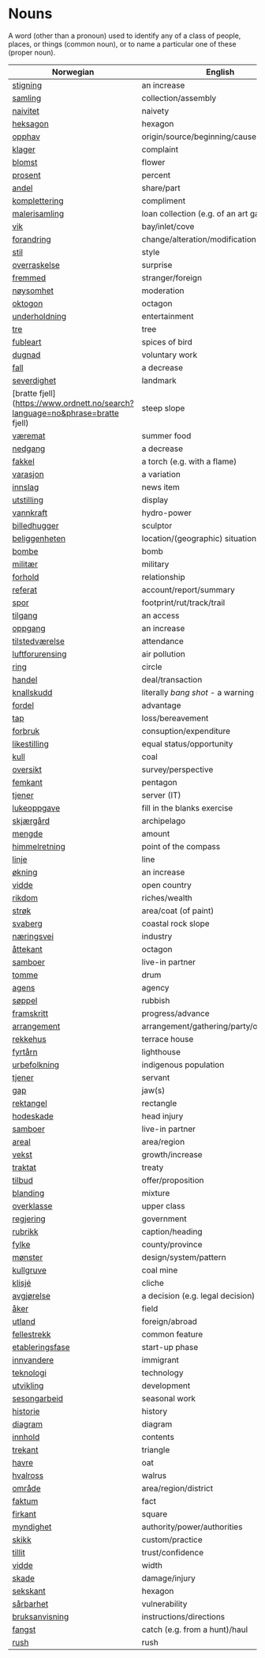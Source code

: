 # Nouns

A word (other than a pronoun) used to identify any of a class of people, places, or things (common noun), or to name a particular one of these (proper noun).

| Norwegian | English | Gender |
| --- | --- | --- |
| [stigning](https://www.ordnett.no/search?language=no&phrase=stigning) | an increase | m |
| [samling](https://www.ordnett.no/search?language=no&phrase=samling) | collection/assembly | m |
| [naivitet](https://www.ordnett.no/search?language=no&phrase=naivitet) | naivety | m |
| [heksagon](https://www.ordnett.no/search?language=no&phrase=heksagon) | hexagon | m |
| [opphav](https://www.ordnett.no/search?language=no&phrase=opphav) | origin/source/beginning/cause | i |
| [klager](https://www.ordnett.no/search?language=no&phrase=klager) | complaint | m |
| [blomst](https://www.ordnett.no/search?language=no&phrase=blomst) | flower | m |
| [prosent](https://www.ordnett.no/search?language=no&phrase=prosent) | percent | m |
| [andel](https://www.ordnett.no/search?language=no&phrase=andel) | share/part | m |
| [komplettering](https://www.ordnett.no/search?language=no&phrase=komplettering) | compliment | m |
| [malerisamling](https://www.ordnett.no/search?language=no&phrase=malerisamling) | loan collection (e.g. of an art gallery) | m |
| [vik](https://www.ordnett.no/search?language=no&phrase=vik) | bay/inlet/cove | m |
| [forandring](https://www.ordnett.no/search?language=no&phrase=forandring) | change/alteration/modification | m |
| [stil](https://www.ordnett.no/search?language=no&phrase=stil) | style | m |
| [overraskelse](https://www.ordnett.no/search?language=no&phrase=overraskelse) | surprise | m |
| [fremmed](https://www.ordnett.no/search?language=no&phrase=fremmed) | stranger/foreign | m |
| [nøysomhet](https://www.ordnett.no/search?language=no&phrase=nøysomhet) | moderation | m |
| [oktogon](https://www.ordnett.no/search?language=no&phrase=oktogon) | octagon | m |
| [underholdning](https://www.ordnett.no/search?language=no&phrase=underholdning) | entertainment | m |
| [tre](https://www.ordnett.no/search?language=no&phrase=tre) | tree | i |
| [fubleart](https://www.ordnett.no/search?language=no&phrase=fubleart) | spices of bird | m/f |
| [dugnad](https://www.ordnett.no/search?language=no&phrase=dugnad) | voluntary work | m |
| [fall](https://www.ordnett.no/search?language=no&phrase=fall) | a decrease | i |
| [severdighet](https://www.ordnett.no/search?language=no&phrase=severdighet) | landmark | m |
| [bratte fjell](https://www.ordnett.no/search?language=no&phrase=bratte fjell) | steep slope | m |
| [væremat](https://www.ordnett.no/search?language=no&phrase=væremat) | summer food | m |
| [nedgang](https://www.ordnett.no/search?language=no&phrase=nedgang) | a decrease | m |
| [fakkel](https://www.ordnett.no/search?language=no&phrase=fakkel) | a torch (e.g. with a flame) | m |
| [varasjon](https://www.ordnett.no/search?language=no&phrase=varasjon) | a variation | m |
| [innslag](https://www.ordnett.no/search?language=no&phrase=innslag) | news item | i |
| [utstilling](https://www.ordnett.no/search?language=no&phrase=utstilling) | display | m |
| [vannkraft](https://www.ordnett.no/search?language=no&phrase=vannkraft) | hydro-power | m |
| [billedhugger](https://www.ordnett.no/search?language=no&phrase=billedhugger) | sculptor | m |
| [beliggenheten](https://www.ordnett.no/search?language=no&phrase=beliggenheten) | location/(geographic) situation | m/f |
| [bombe](https://www.ordnett.no/search?language=no&phrase=bombe) | bomb | m |
| [militær](https://www.ordnett.no/search?language=no&phrase=militær) | military | m |
| [forhold](https://www.ordnett.no/search?language=no&phrase=forhold) | relationship | i |
| [referat](https://www.ordnett.no/search?language=no&phrase=referat) | account/report/summary | i |
| [spor](https://www.ordnett.no/search?language=no&phrase=spor) | footprint/rut/track/trail | i |
| [tilgang](https://www.ordnett.no/search?language=no&phrase=tilgang) | an access | i |
| [oppgang](https://www.ordnett.no/search?language=no&phrase=oppgang) | an increase | m |
| [tilstedværelse](https://www.ordnett.no/search?language=no&phrase=tilstedværelse) | attendance | i |
| [luftforurensing](https://www.ordnett.no/search?language=no&phrase=luftforurensing) | air pollution | m |
| [ring](https://www.ordnett.no/search?language=no&phrase=ring) | circle | m |
| [handel](https://www.ordnett.no/search?language=no&phrase=handel) | deal/transaction | m |
| [knallskudd](https://www.ordnett.no/search?language=no&phrase=knallskudd) | literally _bang shot_ - a warning shot gun | i |
| [fordel](https://www.ordnett.no/search?language=no&phrase=fordel) | advantage | m |
| [tap](https://www.ordnett.no/search?language=no&phrase=tap) | loss/bereavement | i |
| [forbruk](https://www.ordnett.no/search?language=no&phrase=forbruk) | consuption/expenditure | i |
| [likestilling](https://www.ordnett.no/search?language=no&phrase=likestilling) | equal status/opportunity | m |
| [kull](https://www.ordnett.no/search?language=no&phrase=kull) | coal | i |
| [oversikt](https://www.ordnett.no/search?language=no&phrase=oversikt) | survey/perspective | m |
| [femkant](https://www.ordnett.no/search?language=no&phrase=femkant) | pentagon | m |
| [tjener](https://www.ordnett.no/search?language=no&phrase=tjener) | server (IT) | m |
| [lukeoppgave](https://www.ordnett.no/search?language=no&phrase=lukeoppgave) | fill in the blanks exercise | m |
| [skjærgård](https://www.ordnett.no/search?language=no&phrase=skjærgård) | archipelago | m |
| [mengde](https://www.ordnett.no/search?language=no&phrase=mengde) | amount | m |
| [himmelretning](https://www.ordnett.no/search?language=no&phrase=himmelretning) | point of the compass | m |
| [linje](https://www.ordnett.no/search?language=no&phrase=linje) | line | m |
| [økning](https://www.ordnett.no/search?language=no&phrase=økning) | an increase | m |
| [vidde](https://www.ordnett.no/search?language=no&phrase=vidde) | open country | m |
| [rikdom](https://www.ordnett.no/search?language=no&phrase=rikdom) | riches/wealth | m |
| [strøk](https://www.ordnett.no/search?language=no&phrase=strøk) | area/coat (of paint) | i |
| [svaberg](https://www.ordnett.no/search?language=no&phrase=svaberg) | coastal rock slope | i |
| [næringsvei](https://www.ordnett.no/search?language=no&phrase=næringsvei) | industry | m |
| [åttekant](https://www.ordnett.no/search?language=no&phrase=åttekant) | octagon | m |
| [samboer](https://www.ordnett.no/search?language=no&phrase=samboer) | live-in partner | m |
| [tomme](https://www.ordnett.no/search?language=no&phrase=tomme) | drum | m |
| [agens](https://www.ordnett.no/search?language=no&phrase=agens) | agency | m |
| [søppel](https://www.ordnett.no/search?language=no&phrase=søppel) | rubbish | i |
| [framskritt](https://www.ordnett.no/search?language=no&phrase=framskritt) | progress/advance | i |
| [arrangement](https://www.ordnett.no/search?language=no&phrase=arrangement) | arrangement/gathering/party/organisation | i |
| [rekkehus](https://www.ordnett.no/search?language=no&phrase=rekkehus) | terrace house | i |
| [fyrtårn](https://www.ordnett.no/search?language=no&phrase=fyrtårn) | lighthouse | i |
| [urbefolkning](https://www.ordnett.no/search?language=no&phrase=urbefolkning) | indigenous population | m |
| [tjener](https://www.ordnett.no/search?language=no&phrase=tjener) | servant | m |
| [gap](https://www.ordnett.no/search?language=no&phrase=gap) | jaw(s) | m |
| [rektangel](https://www.ordnett.no/search?language=no&phrase=rektangel) | rectangle | i |
| [hodeskade](https://www.ordnett.no/search?language=no&phrase=hodeskade) | head injury | m |
| [samboer](https://www.ordnett.no/search?language=no&phrase=samboer) | live-in partner | m |
| [areal](https://www.ordnett.no/search?language=no&phrase=areal) | area/region | i |
| [vekst](https://www.ordnett.no/search?language=no&phrase=vekst) | growth/increase | m |
| [traktat](https://www.ordnett.no/search?language=no&phrase=traktat) | treaty | m |
| [tilbud](https://www.ordnett.no/search?language=no&phrase=tilbud) | offer/proposition | i |
| [blanding](https://www.ordnett.no/search?language=no&phrase=blanding) | mixture | m |
| [overklasse](https://www.ordnett.no/search?language=no&phrase=overklasse) | upper class | m |
| [regjering](https://www.ordnett.no/search?language=no&phrase=regjering) | government | m |
| [rubrikk](https://www.ordnett.no/search?language=no&phrase=rubrikk) | caption/heading | m |
| [fylke](https://www.ordnett.no/search?language=no&phrase=fylke) | county/province | i |
| [mønster](https://www.ordnett.no/search?language=no&phrase=mønster) | design/system/pattern | i |
| [kullgruve](https://www.ordnett.no/search?language=no&phrase=kullgruve) | coal mine | m |
| [klisjé](https://www.ordnett.no/search?language=no&phrase=klisjé) | cliche | m |
| [avgjørelse](https://www.ordnett.no/search?language=no&phrase=avgjørelse) | a decision (e.g. legal decision) | m |
| [åker](https://www.ordnett.no/search?language=no&phrase=åker) | field | m |
| [utland](https://www.ordnett.no/search?language=no&phrase=utland) | foreign/abroad | m |
| [fellestrekk](https://www.ordnett.no/search?language=no&phrase=fellestrekk) | common feature | i |
| [etableringsfase](https://www.ordnett.no/search?language=no&phrase=etableringsfase) | start-up phase | m |
| [innvandere](https://www.ordnett.no/search?language=no&phrase=innvandere) | immigrant | m |
| [teknologi](https://www.ordnett.no/search?language=no&phrase=teknologi) | technology | m |
| [utvikling](https://www.ordnett.no/search?language=no&phrase=utvikling) | development | m |
| [sesongarbeid](https://www.ordnett.no/search?language=no&phrase=sesongarbeid) | seasonal work | i |
| [historie](https://www.ordnett.no/search?language=no&phrase=historie) | history | m/f |
| [diagram](https://www.ordnett.no/search?language=no&phrase=diagram) | diagram | i |
| [innhold](https://www.ordnett.no/search?language=no&phrase=innhold) | contents | i |
| [trekant](https://www.ordnett.no/search?language=no&phrase=trekant) | triangle | m |
| [havre](https://www.ordnett.no/search?language=no&phrase=havre) | oat | m |
| [hvalross](https://www.ordnett.no/search?language=no&phrase=hvalross) | walrus | m |
| [område](https://www.ordnett.no/search?language=no&phrase=område) | area/region/district | i |
| [faktum](https://www.ordnett.no/search?language=no&phrase=faktum) | fact | i |
| [firkant](https://www.ordnett.no/search?language=no&phrase=firkant) | square | m |
| [myndighet](https://www.ordnett.no/search?language=no&phrase=myndighet) | authority/power/authorities | m |
| [skikk](https://www.ordnett.no/search?language=no&phrase=skikk) | custom/practice | m |
| [tillit](https://www.ordnett.no/search?language=no&phrase=tillit) | trust/confidence | m |
| [vidde](https://www.ordnett.no/search?language=no&phrase=vidde) | width | m/f |
| [skade](https://www.ordnett.no/search?language=no&phrase=skade) | damage/injury | m |
| [sekskant](https://www.ordnett.no/search?language=no&phrase=sekskant) | hexagon | m |
| [sårbarhet](https://www.ordnett.no/search?language=no&phrase=sårbarhet) | vulnerability | m |
| [bruksanvisning](https://www.ordnett.no/search?language=no&phrase=bruksanvisning) | instructions/directions | m |
| [fangst](https://www.ordnett.no/search?language=no&phrase=fangst) | catch (e.g. from a hunt)/haul | m |
| [rush](https://www.ordnett.no/search?language=no&phrase=rush) | rush | i |

